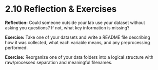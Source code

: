 # 2.10 Reflection & Exercises

**Reflection:** Could someone outside your lab use your dataset without asking you questions? If not, what key information is missing?

**Exercise:** Take one of your datasets and write a README file describing how it was collected, what each variable means, and any preprocessing performed.

**Exercise:** Reorganize one of your data folders into a logical structure with raw/processed separation and meaningful filenames.
